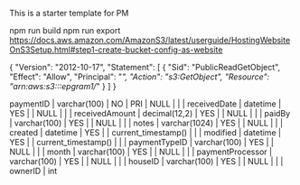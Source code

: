 This is a starter template for PM

npm run build
npm run export
https://docs.aws.amazon.com/AmazonS3/latest/userguide/HostingWebsiteOnS3Setup.html#step1-create-bucket-config-as-website


{
    "Version": "2012-10-17",
    "Statement": [
        {
            "Sid": "PublicReadGetObject",
            "Effect": "Allow",
            "Principal": "*",
            "Action": "s3:GetObject",
            "Resource": "arn:aws:s3:::epgram1/*"
        }
    ]
}



 paymentID        | varchar(100)  | NO   | PRI | NULL                |       |
| receivedDate     | datetime      | YES  |     | NULL                |       |
| receivedAmount   | decimal(12,2) | YES  |     | NULL                |       |
| paidBy           | varchar(100)  | YES  |     | NULL                |       |
| notes            | varchar(1024) | YES  |     | NULL                |       |
| created          | datetime      | YES  |     | current_timestamp() |       |
| modified         | datetime      | YES  |     | current_timestamp() |       |
| paymentTypeID    | varchar(100)  | YES  |     | NULL                |       |
| month            | varchar(100)  | YES  |     | NULL                |       |
| paymentProcessor | varchar(100)  | YES  |     | NULL                |       |
| houseID          | varchar(100)  | YES  |     | NULL                |       |
| ownerID          | int